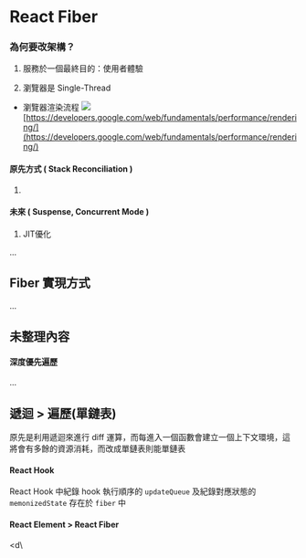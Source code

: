 
# React Fiber

### 為何要改架構？
1. 服務於一個最終目的：使用者體驗

3. 瀏覽器是 Single-Thread
- 瀏覽器渲染流程
![](https://miro.medium.com/max/2186/0*_qpgAjv7U3Q3X6k1.jpg)[https://developers.google.com/web/fundamentals/performance/rendering/](https://developers.google.com/web/fundamentals/performance/rendering/)

#### 原先方式 ( Stack Reconciliation )
1. 
#### 未來 ( Suspense, Concurrent Mode )
1. JIT優化

...

## Fiber 實現方式
...
## 未整理內容

#### 深度優先遍歷
...

## 遞迴 > 遍歷(單鏈表)
原先是利用遞迴來進行 diff 運算，而每進入一個函數會建立一個上下文環境，這將會有多餘的資源消耗，而改成單鏈表則能單鏈表

#### React Hook
React Hook 中紀錄 hook 執行順序的 `updateQueue` 及紀錄對應狀態的 `memonizedState` 存在於 `fiber` 中

#### React Element > React Fiber
<d\
<!--stackedit_data:
eyJoaXN0b3J5IjpbLTEzNjkzMzMzNTAsLTE4NTgxNDAwMzgsLT
ExMDI5OTQwMzYsLTgxOTAwNzg0NCwxMjQ1MDc1ODI4LDEzNDc2
NTQxOTAsMjA3OTkxMjA3NCwtMTIwNDUwNjQ4NywtMTU5MTkzOT
QyOV19
-->